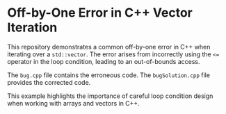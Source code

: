 # Off-by-One Error in C++ Vector Iteration

This repository demonstrates a common off-by-one error in C++ when iterating over a `std::vector`. The error arises from incorrectly using the `<=` operator in the loop condition, leading to an out-of-bounds access.

The `bug.cpp` file contains the erroneous code. The `bugSolution.cpp` file provides the corrected code. 

This example highlights the importance of careful loop condition design when working with arrays and vectors in C++.